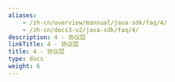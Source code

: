 ```yaml
---
aliases:
    - /zh-cn/overview/mannual/java-sdk/faq/4/
    - /zh-cn/docs3-v2/java-sdk/faq/4/
description: 4 - 协议层
linkTitle: 4 - 协议层
title: 4 - 协议层
type: docs
weight: 6
---
```

